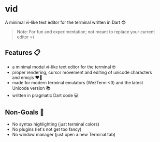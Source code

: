 # vid

A minimal vi-like text editor for the terminal written in Dart 😎
 
> Note: For fun and experimentation; not meant to replace your current editor =)

## Features 📋

- a minimal modal vi-like text editor for the terminal 🤓
- proper rendering, cursor movement and editing of unicode characters and emojis ❤️‍🔥
- made for modern terminal emulators (WezTerm <3) and the latest Unicode version 📚
- written in pragmatic Dart code 💻

## Non-Goals 🛑

- No syntax highlighting (just terminal colors)
- No plugins (let's not get too fancy)
- No window manager (just open a new Terminal tab)
